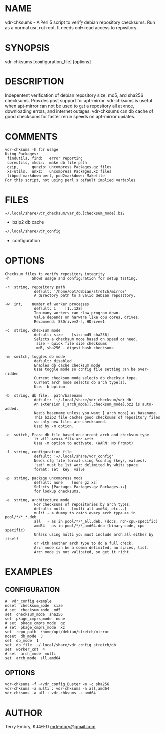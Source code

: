 # NAME

vdr-chksums - A Perl 5 script to verify debian repository checksums.
Run as a normal usr, not root.  It needs only read access to repository.

# SYNOPSIS

vdr-chksums \[configuration\_file\] \[options\]

# DESCRIPTION

Indepentent verification of debian repository size, md5, and sha256 checksums.
Provides post support for apt-mirror.  vdr-chksums is useful when
apt-mirror can not be used to get a repository all at once, downloading
errors, and internet outages.  vdr-chksums can db cache of good checksums for
faster rerun speeds on apt-mirror updates.

# COMMENTS

    vdr-chksums -h for usage
    Using Packages:
     findutils, find:   error reporting
     coreutils, mkdir:  make db file path
     gzip,      gunzip: uncompress Packages.gz files
     xz-utils,  unxz:   uncompress Packages.xz files
     libpod-markdown-perl, pod2markdown: Makefile
    For this script, not using perl's default implied variables

# FILES

`~/.local/share/vdr_checksum/var_db.[checksum_mode].bz2`
   - bzip2 db cache

`~/.local/share/vdr_config`
   - configuration

# OPTIONS

    Checksum files to verify repository integrity
    -h          Shows usage and configuration for setup testing.

    -r  string, repository path
                 default: '/home/opt/debian/stretch/mirror'
                 A directory path to a valid debian repository.

    -w  int,    number of worker processes
                 default: 1    [1..128]
                 Too many workers can slow program down.
                 Value depends on harware like cpu cores, drives.
                 Recommend: SSDrive=2-4, HDrive=1

    -c  string, checksum mode
                 default: size    [size md5 sha256]
                 Selects a checksum mode based on speed or need.
                  size - quick file size checksums
                  md5, sha256 - digest hash checksums

    -m  switch, toggles db mode
                 default: disabled
                 Enables db cache checksum mode
                 Uses toggle mode so config file setting can be over-ridden
                 Current checksum mode selects db checksum type.
                 Current arch mode selects db arch type(s).
                 Uses -b option.

    -b  string, db file,  path/basename
                 default: '~/.local/share/vdr_checksum/vdr_db'
                 An extension [_arch_mode][.checksum_mode].bz2 is auto-added.
                 Needs basename unless you want [_arch_mode] as basename.
                 This bzip2 file caches good checksums of repository files
                 so only new files are checksumed.
                 Used by -m option.

    -e  switch, Erase db file based on current arch and checksum type.
                 It will erase file and exit.
                 Uses -m option to activate. (WARN: No Prompt)

    -f  string, configuration file
                 default: '~/.local/share/vdr_config'
                 Needs cfg file format using %config (keys, values).
                 'set' must be 1st word delimited by white space.
                 format: set  key  value

    -p  string, package uncompress mode
                 default: none    [none gz xz]
                 Selects [Packages Packages.gz Packages.xz]
                 for lookup checksums.

    -a  string, architecture mode
                 For checksums of repositories by arch types.
                 default: multi   [multi all amd64, etc...]
                 multi - a dummy to catch every arch type as in pool/*/*_*.deb
                 all   - as in pool/*/*_all.deb, (docs, non-cpu-specific)
                 amd64 - as in pool/*/*_amd64.deb (binary-code, cpu-specific)
                 Unless using multi you must include arch all either by itself
                 or with another arch type to do a full check.
                 Arch mode can be a comma delimited, no spaces, list.
                 Arch mode is not validated, so get it right.

# EXAMPLES

## CONFIGURATION

    #  vdr_config example
    noset  checksum_mode  size
    # set  checksum_mode  md5
    set  checksum_mode  sha256
    set  pkage_cmprs_mode  none
    # set  pkage_cmprs_mode  gz
    # set  pkage_cmprs_mode  xz
    set  repo_path  /home/opt/debian/stretch/mirror
    noset  db_mode  0
    set  db_mode  1
    set  db_file  ~/.local/share/vdr_config_stretch/db
    set  worker_cnt  4
    # set  arch_mode  multi
    set  arch_mode  all,amd64

## OPTIONS

    vdr-chksums -f ~/vdr_config_Buster -m -c sha256
    vdr-chksums -a multi : vdr-chksums -a all,amd64
    vdr-chksums -a all : vdr-chksums -a amd64

# AUTHOR

Terry Embry, KJ4EED <mrtembry@gmail.com>
